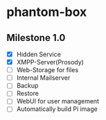 # phantom-box

## Milestone 1.0

  * [x] Hidden Service
  * [x] XMPP-Server(Prosody)
  * [ ] Web-Storage for files
  * [ ] Internal Mailserver
  * [ ] Backup
  * [ ] Restore
  * [ ] WebUI for user management
  * [ ] Automatically build Pi image
